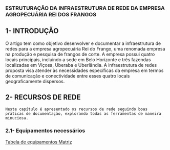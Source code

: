 ### ESTRUTURAÇÃO DA INFRAESTRUTURA DE REDE DA EMPRESA AGROPECUÁRIA REI DOS FRANGOS

## 1- INTRODUÇÃO

O artigo tem como objetivo desenvolver e documentar a infraestrutura de redes para a empresa agropecuária Rei do Frango, uma renomada empresa na produção e pesquisa de frangos de corte. A empresa possui quatro locais principais, incluindo a sede em Belo Horizonte e três fazendas localizadas em Viçosa, Uberaba e Uberlândia.
A infraestrutura de redes proposta visa atender às necessidades específicas da empresa em termos de comunicação e conectividade entre esses quatro locais geograficamente dispersos.

## 2- RECURSOS DE REDE
	Neste capítulo é apresentado os recursos de rede seguindo boas práticas de documentação, explorando todas as ferramentas de maneira minuciosa.

### 2.1- Equipamentos necessários
[Tabela de equipamentos Matriz](https://github.com/ICEI-PUC-Minas-PMV-SI/pmv-si-2023-2-pe5-t2-gado_de_ouro/blob/main/img/tabela1.JPG)
